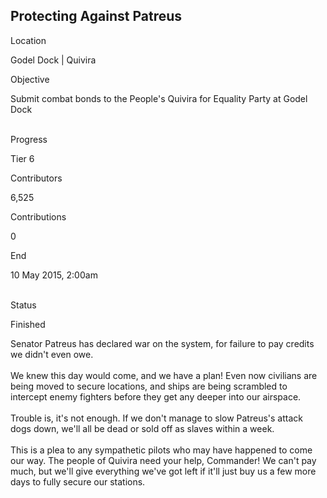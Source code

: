 ## Protecting Against Patreus

Location

Godel Dock \| Quivira

Objective

Submit combat bonds to the People\'s Quivira for Equality Party at Godel
Dock

\
Progress

Tier 6

Contributors

6,525

Contributions

0

End

10 May 2015, 2:00am

\
Status

Finished

Senator Patreus has declared war on the system, for failure to pay
credits we didn\'t even owe.\
\
We knew this day would come, and we have a plan! Even now civilians are
being moved to secure locations, and ships are being scrambled to
intercept enemy fighters before they get any deeper into our airspace.\
\
Trouble is, it\'s not enough. If we don\'t manage to slow Patreus\'s
attack dogs down, we\'ll all be dead or sold off as slaves within a
week.\
\
This is a plea to any sympathetic pilots who may have happened to come
our way. The people of Quivira need your help, Commander! We can\'t pay
much, but we\'ll give everything we\'ve got left if it\'ll just buy us a
few more days to fully secure our stations.
